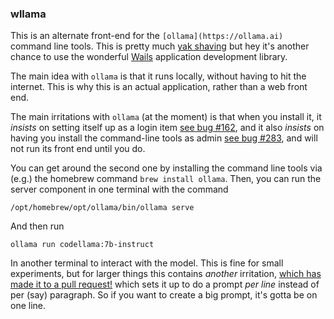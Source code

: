 ### wllama

This is an alternate front-end for the `[ollama](https://ollama.ai)` command line tools.
This is pretty much [yak shaving](https://en.wiktionary.org/wiki/yak_shaving)
but hey it's another chance to use the wonderful [Wails](https://wails.io)
application development library.

The main idea with `ollama` is that it runs locally, without having to hit the
internet. This is why this is an actual application, rather than a web front end.

The main irritations with `ollama` (at the moment) is that when you install it,
it *insists* on setting itself up as a login item
[see bug #162](https://github.com/jmorganca/ollama/issues/162),
and it also *insists* on having you install the command-line tools as admin
[see bug #283](https://github.com/jmorganca/ollama/issues/283), and will not run
its front end until you do.

You can get around the second one by installing the command line tools via (e.g.)
the homebrew command `brew install ollama`. Then, you can run the server component
in one terminal with the command

    /opt/homebrew/opt/ollama/bin/ollama serve

And then run

    ollama run codellama:7b-instruct

In another terminal to interact with the model. This is fine for small experiments,
but for larger things this contains *another* irritation,
[which has made it to a pull request!](https://github.com/jmorganca/ollama/pull/416)
which sets it up to do a prompt *per line* instead of per (say) paragraph. So if you
want to create a big prompt, it's gotta be on one line.

